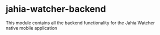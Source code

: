 # jahia-watcher-backend
This module contains all the backend functionality for the Jahia Watcher native mobile application
